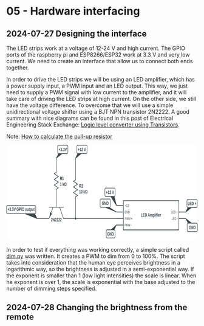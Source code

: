 # 05 - Hardware interfacing

## 2024-07-27 Designing the interface
The LED strips work at a voltage of 12-24 V and high current. The GPIO ports of the raspberry pi and ESP8266/ESP32 work at 3.3 V and very low current. We need to create an interface that allow us to connect both ends together.

In order to drive the LED strips we will be using an LED amplifier, which has a power supply input, a PWM input and an LED output. This way, we just need to supply a PWM signal with low current to the amplifier, and it will take care of driving the LED strips at high current. On the other side, we still have the voltage difference. To overcome that we will use a simple unidirectional voltage shifter using a BJT NPN transistor 2N2222. A good summary with nice diagrams can be found in this post of Electrical Engineering Stack Exchange: [Logic level converter using Transistors](https://electronics.stackexchange.com/q/296879).

Note: [How to calculate the pull-up resistor](https://www.electronics-tutorials.ws/logic/pull-up-resistor.html)

<img src="/05-Hardware_interfacing/unidirectional_voltage_level_shifter.svg" height=250>

In order to test if everything was working correctly, a simple script called [dim.py](/05-Hardware_interfacing/dim.py) was written. It creates a PWM to dim from 0 to 100%. The script takes into consideration that the human eye perceives brightness in a logarithmic way, so the brightness is adjusted in a semi-exponential way. If the exponent is smaller than 1 (low light intensities) the scale is linear. When he exponent is over 1, the scale is exponential with the base adjusted to the number of dimming steps specified.

## 2024-07-28 Changing the brightness from the remote
